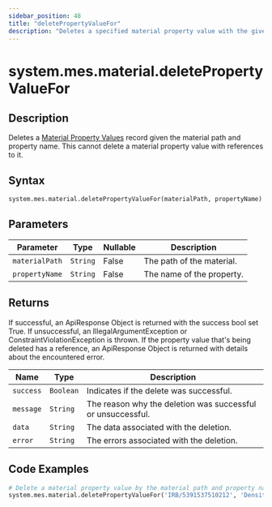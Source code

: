 ```yaml
---
sidebar_position: 48
title: "deletePropertyValueFor"
description: "Deletes a specified material property value with the given material path and property name."
---
```


# system.mes.material.deletePropertyValueFor

## Description

Deletes a [Material Property Values](../../data-model/material-model/material-property-value) record given the material path and property name.
This cannot delete a material property value with references to it.

## Syntax

```python
system.mes.material.deletePropertyValueFor(materialPath, propertyName)
```

## Parameters

| Parameter      | Type     | Nullable | Description               |
|----------------|----------|----------|---------------------------|
| `materialPath` | `String` | False    | The path of the material. |
| `propertyName` | `String` | False    | The name of the property. |

## Returns

If successful, an ApiResponse Object is returned with the success bool set True. If unsuccessful, an IllegalArgumentException or ConstraintViolationException is thrown.
If the property value that's being deleted has a reference, an ApiResponse Object is returned with details about the encountered error.

| Name      | Type      | Description                                                 |
|-----------|-----------|-------------------------------------------------------------|
| `success` | `Boolean` | Indicates if the delete was successful.                     |
| `message` | `String`  | The reason why the deletion was successful or unsuccessful. |
| `data`    | `String`  | The data associated with the deletion.                      |
| `error`   | `String`  | The errors associated with the deletion.                    |

## Code Examples

```python
# Delete a material property value by the material path and property name
system.mes.material.deletePropertyValueFor('IRB/5391537510212', 'Density')
```
